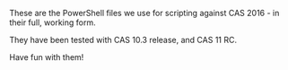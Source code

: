 These are the PowerShell files we use for scripting against CAS 2016 - in their full, working form.

They have been tested with CAS 10.3 release, and CAS 11 RC.

Have fun with them!